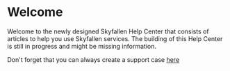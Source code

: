 # Welcome

Welcome to the newly designed Skyfallen Help Center that consists of articles to help you use Skyfallen services.
The building of this Help Center is still in progress and might be missing information.

Don't forget that you can always create a support case [here](https://sc.skyfallen.org)
